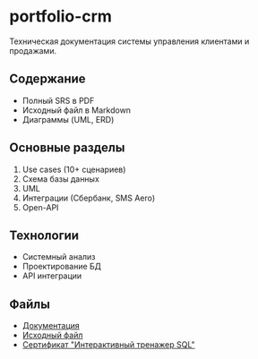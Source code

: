 # portfolio-crm

Техническая документация системы управления клиентами и продажами.

## Содержание
- Полный SRS в PDF
- Исходный файл в Markdown
- Диаграммы (UML, ERD)

## Основные разделы
1. Use cases (10+ сценариев)
2. Схема базы данных
3. UML
4. Интеграции (Сбербанк, SMS Aero)
5. Open-API

## Технологии
- Системный анализ
- Проектирование БД
- API интеграции

## Файлы
- [Документация](SRS_CRM.pdf)
- [Исходный файл](CRM.md)
- [Сертификат "Интерактивный тренажер SQL"](stepik_certificate.pdf)
